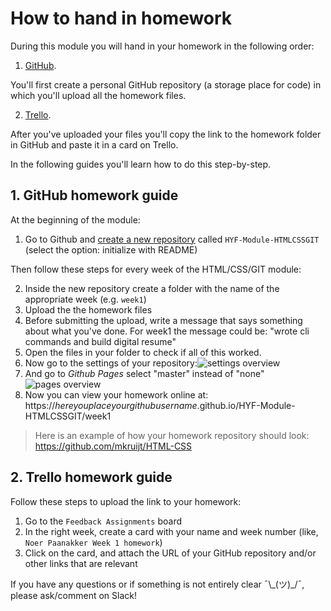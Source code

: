 # How to hand in homework

During this module you will hand in your homework in the following order:

1. [GitHub](https://www.github.com/SocialHackersCodeSchool/HTML-CSS).

You'll first create a personal GitHub repository (a storage place for code) in which you'll upload all the homework files.

2. [Trello](https://trello.com/b/U1gK8Q1c/feedback-assignments).

After you've uploaded your files you'll copy the link to the homework folder in GitHub and paste it in a card on Trello.

In the following guides you'll learn how to do this step-by-step.

## 1. GitHub homework guide

At the beginning of the module:

1. Go to Github and [create a new repository](https://github.com/new) called `HYF-Module-HTMLCSSGIT` (select the option: initialize with README)

Then follow these steps for every week of the HTML/CSS/GIT module:

2. Inside the new repository create a folder with the name of the appropriate week (e.g. `week1`)
3. Upload the the homework files
4. Before submitting the upload, write a message that says something about what you've done. For week1 the message could be: "wrote cli commands and build digital resume"
5. Open the files in your folder to check if all of this worked.
6. Now go to the settings of your repository:![settings overview](./assets/github_pages1.png)
7. And go to _Github Pages_ select "master" instead of "none"![pages overview](./assets/github_pages2.png)
8. Now you can view your homework online at: https://_hereyouplaceyourgithubusername_.github.io/HYF-Module-HTMLCSSGIT/week1

> Here is an example of how your homework repository should look: https://github.com/mkruijt/HTML-CSS

## 2. Trello homework guide

Follow these steps to upload the link to your homework:

1. Go to the `Feedback Assignments` board
2. In the right week, create a card with your name and week number (like, `Noer Paanakker Week 1 homework`)
3. Click on the card, and attach the URL of your GitHub repository and/or other links that are relevant

If you have any questions or if something is not entirely clear ¯\\\_(ツ)\_/¯, please ask/comment on Slack!
